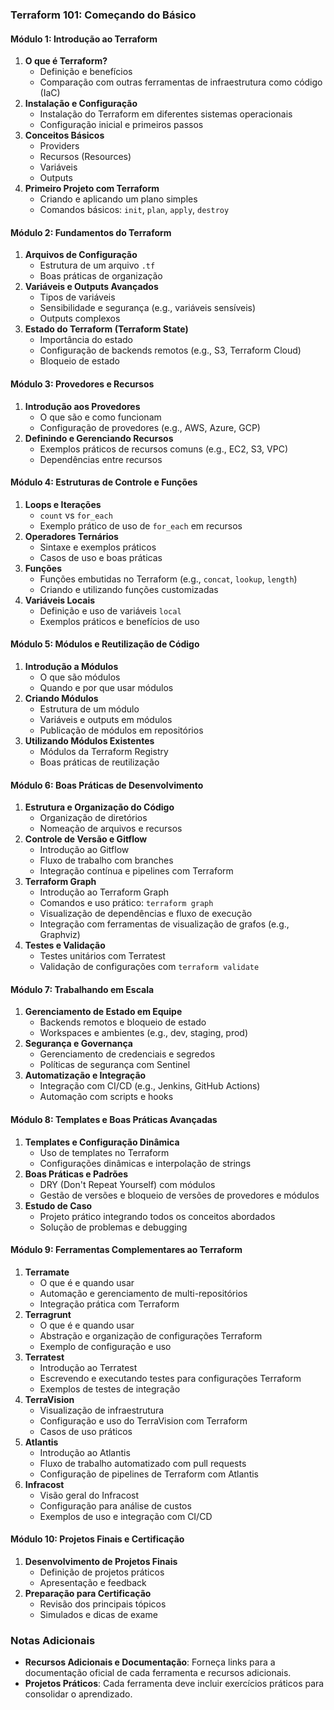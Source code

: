 ### Terraform 101: Começando do Básico 

#### Módulo 1: Introdução ao Terraform
1. **O que é Terraform?**
   - Definição e benefícios
   - Comparação com outras ferramentas de infraestrutura como código (IaC)
2. **Instalação e Configuração**
   - Instalação do Terraform em diferentes sistemas operacionais
   - Configuração inicial e primeiros passos
3. **Conceitos Básicos**
   - Providers
   - Recursos (Resources)
   - Variáveis
   - Outputs
4. **Primeiro Projeto com Terraform**
   - Criando e aplicando um plano simples
   - Comandos básicos: `init`, `plan`, `apply`, `destroy`

#### Módulo 2: Fundamentos do Terraform
1. **Arquivos de Configuração**
   - Estrutura de um arquivo `.tf`
   - Boas práticas de organização
2. **Variáveis e Outputs Avançados**
   - Tipos de variáveis
   - Sensibilidade e segurança (e.g., variáveis sensíveis)
   - Outputs complexos
3. **Estado do Terraform (Terraform State)**
   - Importância do estado
   - Configuração de backends remotos (e.g., S3, Terraform Cloud)
   - Bloqueio de estado

#### Módulo 3: Provedores e Recursos
1. **Introdução aos Provedores**
   - O que são e como funcionam
   - Configuração de provedores (e.g., AWS, Azure, GCP)
2. **Definindo e Gerenciando Recursos**
   - Exemplos práticos de recursos comuns (e.g., EC2, S3, VPC)
   - Dependências entre recursos

#### Módulo 4: Estruturas de Controle e Funções
1. **Loops e Iterações**
   - `count` vs `for_each`
   - Exemplo prático de uso de `for_each` em recursos
2. **Operadores Ternários**
   - Sintaxe e exemplos práticos
   - Casos de uso e boas práticas
3. **Funções**
   - Funções embutidas no Terraform (e.g., `concat`, `lookup`, `length`)
   - Criando e utilizando funções customizadas
4. **Variáveis Locais**
   - Definição e uso de variáveis `local`
   - Exemplos práticos e benefícios de uso

#### Módulo 5: Módulos e Reutilização de Código
1. **Introdução a Módulos**
   - O que são módulos
   - Quando e por que usar módulos
2. **Criando Módulos**
   - Estrutura de um módulo
   - Variáveis e outputs em módulos
   - Publicação de módulos em repositórios
3. **Utilizando Módulos Existentes**
   - Módulos da Terraform Registry
   - Boas práticas de reutilização

#### Módulo 6: Boas Práticas de Desenvolvimento
1. **Estrutura e Organização do Código**
   - Organização de diretórios
   - Nomeação de arquivos e recursos
2. **Controle de Versão e Gitflow**
   - Introdução ao Gitflow
   - Fluxo de trabalho com branches
   - Integração contínua e pipelines com Terraform
3. **Terraform Graph**
   - Introdução ao Terraform Graph
   - Comandos e uso prático: `terraform graph`
   - Visualização de dependências e fluxo de execução
   - Integração com ferramentas de visualização de grafos (e.g., Graphviz)
4. **Testes e Validação**
   - Testes unitários com Terratest
   - Validação de configurações com `terraform validate`

#### Módulo 7: Trabalhando em Escala
1. **Gerenciamento de Estado em Equipe**
   - Backends remotos e bloqueio de estado
   - Workspaces e ambientes (e.g., dev, staging, prod)
2. **Segurança e Governança**
   - Gerenciamento de credenciais e segredos
   - Políticas de segurança com Sentinel
3. **Automatização e Integração**
   - Integração com CI/CD (e.g., Jenkins, GitHub Actions)
   - Automação com scripts e hooks

#### Módulo 8: Templates e Boas Práticas Avançadas
1. **Templates e Configuração Dinâmica**
   - Uso de templates no Terraform
   - Configurações dinâmicas e interpolação de strings
2. **Boas Práticas e Padrões**
   - DRY (Don't Repeat Yourself) com módulos
   - Gestão de versões e bloqueio de versões de provedores e módulos
3. **Estudo de Caso**
   - Projeto prático integrando todos os conceitos abordados
   - Solução de problemas e debugging

#### Módulo 9: Ferramentas Complementares ao Terraform
1. **Terramate**
   - O que é e quando usar
   - Automação e gerenciamento de multi-repositórios
   - Integração prática com Terraform
2. **Terragrunt**
   - O que é e quando usar
   - Abstração e organização de configurações Terraform
   - Exemplo de configuração e uso
3. **Terratest**
   - Introdução ao Terratest
   - Escrevendo e executando testes para configurações Terraform
   - Exemplos de testes de integração
4. **TerraVision**
   - Visualização de infraestrutura
   - Configuração e uso do TerraVision com Terraform
   - Casos de uso práticos
5. **Atlantis**
   - Introdução ao Atlantis
   - Fluxo de trabalho automatizado com pull requests
   - Configuração de pipelines de Terraform com Atlantis
6. **Infracost**
   - Visão geral do Infracost
   - Configuração para análise de custos
   - Exemplos de uso e integração com CI/CD

#### Módulo 10: Projetos Finais e Certificação
1. **Desenvolvimento de Projetos Finais**
   - Definição de projetos práticos
   - Apresentação e feedback
2. **Preparação para Certificação**
   - Revisão dos principais tópicos
   - Simulados e dicas de exame

### Notas Adicionais
- **Recursos Adicionais e Documentação**: Forneça links para a documentação oficial de cada ferramenta e recursos adicionais.
- **Projetos Práticos**: Cada ferramenta deve incluir exercícios práticos para consolidar o aprendizado.

